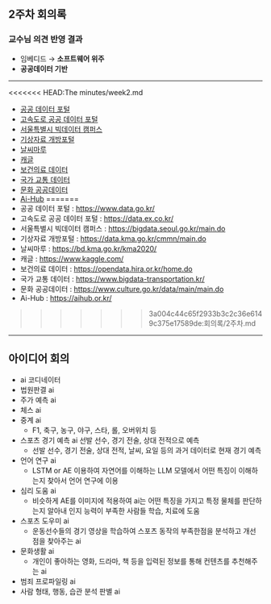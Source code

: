 ## 2주차 회의록

### 교수님 의견 반영 결과

- 임베디드 → **소프트웨어 위주**
- **공공데이터 기반**

---

<<<<<<< HEAD:The minutes/week2.md
- [공공 데이터 포털](https://www.data.go.kr/)
- [고속도로 공공 데이터 포털](https://data.ex.co.kr/)
- [서울특별시 빅데이터 캠퍼스](https://bigdata.seoul.go.kr/main.do)
- [기상자료 개방포털](https://data.kma.go.kr/cmmn/main.do)
- [날씨마루](https://bd.kma.go.kr/kma2020/)
- [캐글](https://www.kaggle.com/)
- [보건의료 데이터](https://opendata.hira.or.kr/home.do)
- [국가 교통 데이터](https://www.bigdata-transportation.kr/)
- [문화 공공데이터](https://www.culture.go.kr/data/main/main.do)
- [Ai-Hub](https://aihub.or.kr/)
=======
- 공공 데이터 포털 : https://www.data.go.kr/
- 고속도로 공공 데이터 포털 : https://data.ex.co.kr/
- 서울특별시 빅데이터 캠퍼스 : https://bigdata.seoul.go.kr/main.do
- 기상자료 개방포털 : https://data.kma.go.kr/cmmn/main.do
- 날씨마루 : https://bd.kma.go.kr/kma2020/
- 캐글 : https://www.kaggle.com/
- 보건의료 데이터 : https://opendata.hira.or.kr/home.do
- 국가 교통 데이터 : https://www.bigdata-transportation.kr/
- 문화 공공데이터 : https://www.culture.go.kr/data/main/main.do
- Ai-Hub : https://aihub.or.kr/
>>>>>>> 3a004c44c65f2933b3c2c36e6149c375e17589de:회의록/2주차.md

---

## 아이디어 회의

- ai 코디네이터
- 법원판결 ai
- 주가 예측 ai
- 체스 ai
- 중계 ai
  - F1, 축구, 농구, 야구, 스타, 롤, 오버위치 등
- 스포츠 경기 예측 ai
  선발 선수, 경기 전술, 상대 전적으로 예측
  - 선발 선수, 경기 전술, 상대 전적, 날씨, 요일 등의 과거 데이터로 현재 경기 예측
- 언어 연구 ai
  - LSTM or AE 이용하여 자연어를 이해하는 LLM 모델에서 어떤 특징이 이해하는지 찾아서 언어 연구에 이용
- 심리 도움 ai
  - 비슷하게 AE를 이미지에 적용하여 ai는 어떤 특징을 가지고 특정 물체를 판단하는지 알아내 인지 능력이 부족한 사람들 학습, 치료에 도움
- 스포츠 도우미 ai
  - 운동선수들의 경기 영상을 학습하여 스포츠 동작의 부족한점을 분석하고 개선점을 찾아주는 ai
- 문화생활 ai
  - 개인이 좋아하는 영화, 드라마, 책 등을 입력된 정보를 통해 컨텐츠를 추천해주는 ai
- 범죄 프로파일링 ai
- 사람 형태, 행동, 습관 분석 판별 ai
